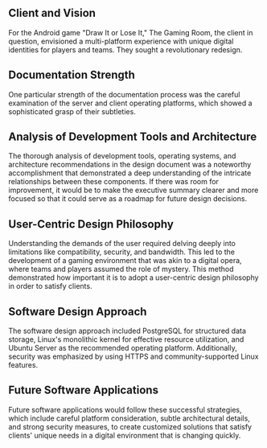 ## Client and Vision
For the Android game "Draw It or Lose It," The Gaming Room, the client in question, envisioned a multi-platform experience with unique digital identities for players and teams. They sought a revolutionary redesign.

## Documentation Strength
One particular strength of the documentation process was the careful examination of the server and client operating platforms, which showed a sophisticated grasp of their subtleties.

##  Analysis of Development Tools and Architecture
The thorough analysis of development tools, operating systems, and architecture recommendations in the design document was a noteworthy accomplishment that demonstrated a deep understanding of the intricate relationships between these components. If there was room for improvement, it would be to make the executive summary clearer and more focused so that it could serve as a roadmap for future design decisions.

##  User-Centric Design Philosophy
Understanding the demands of the user required delving deeply into limitations like compatibility, security, and bandwidth. This led to the development of a gaming environment that was akin to a digital opera, where teams and players assumed the role of mystery. This method demonstrated how important it is to adopt a user-centric design philosophy in order to satisfy clients.

##  Software Design Approach
The software design approach included PostgreSQL for structured data storage, Linux's monolithic kernel for effective resource utilization, and Ubuntu Server as the recommended operating platform. Additionally, security was emphasized by using HTTPS and community-supported Linux features.

##  Future Software Applications
Future software applications would follow these successful strategies, which include careful platform consideration, subtle architectural details, and strong security measures, to create customized solutions that satisfy clients' unique needs in a digital environment that is changing quickly.





